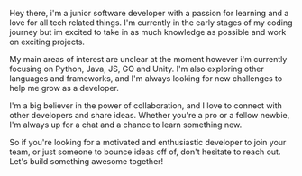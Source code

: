 Hey there, i'm a junior software developer with a passion for learning and a love for all tech related things. I'm currently in the early stages of my coding journey but im excited to take in as much knowledge as possible and work on exciting projects.

My main areas of interest are unclear at the moment however i'm currently focusing on Python, Java, JS, GO and Unity.  I'm also exploring other languages and frameworks, and I'm always looking for new challenges to help me grow as a developer.

I'm a big believer in the power of collaboration, and I love to connect with other developers and share ideas. Whether you're a  pro or a fellow newbie, I'm always up for a chat and a chance to learn something new.

So if you're looking for a motivated and enthusiastic developer to join your team, or just someone to bounce ideas off of, don't hesitate to reach out. Let's build something awesome together!

<!---
Yves-AB/Yves-AB is a ✨ special ✨ repository because its `README.md` (this file) appears on your GitHub profile.
You can click the Preview link to take a look at your changes.
--->
